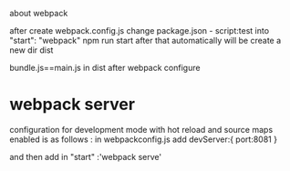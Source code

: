 about webpack

after create webpack.config.js
change package.json - script:test into "start": "webpack"
npm run start
after that automatically will be create a new dir dist


bundle.js==main.js in dist after webpack configure


# webpack server
configuration for development mode with hot reload and source maps enabled
is as follows :
in webpackconfig.js add 
devServer:{
    port:8081
    }

and then add in "start" :'webpack serve'

